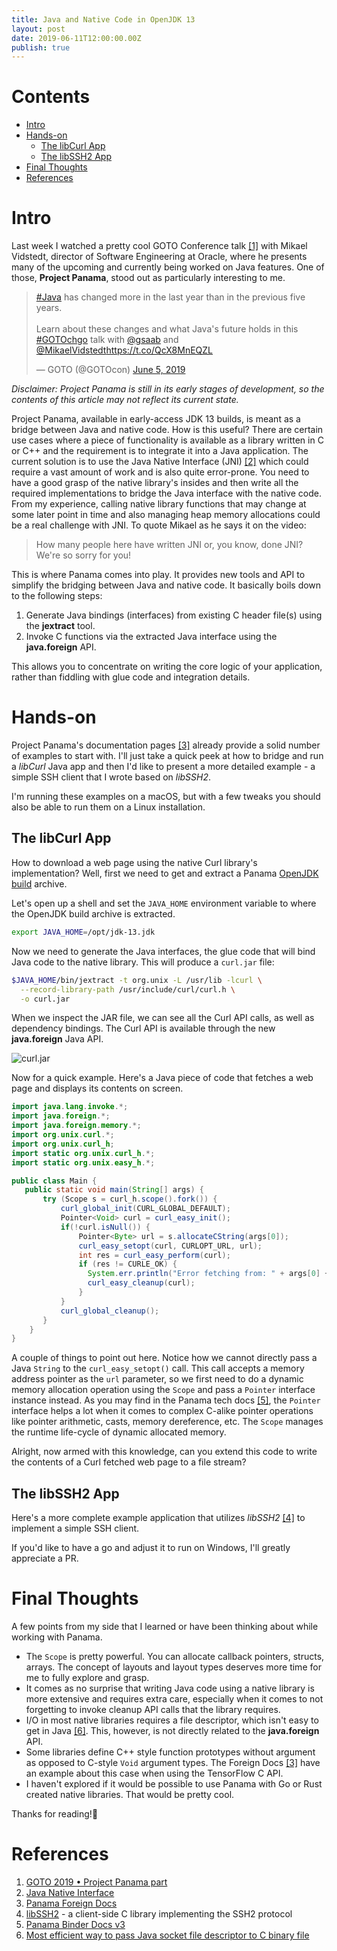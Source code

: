 ```yaml
---
title: Java and Native Code in OpenJDK 13
layout: post
date: 2019-06-11T12:00:00.00Z
publish: true
---
```

# Contents

* [Intro](#intro)
* [Hands-on](#hands-on)
  * [The libCurl App](#libcurl)
  * [The libSSH2 App](#libssh)
* [Final Thoughts](#outro)
* [References](#refs)

# <a name="intro"></a>Intro

Last week I watched a pretty cool GOTO Conference talk [[1]](#refs) with Mikael Vidstedt, director of Software Engineering at Oracle, where he presents many of the upcoming and currently being worked on Java features. One of those, **Project Panama**, stood out as particularly interesting to me.

<blockquote class="twitter-tweet"><p lang="en" dir="ltr"><a href="https://twitter.com/hashtag/Java?src=hash&amp;ref_src=twsrc%5Etfw">#Java</a> has changed more in the last year than in the previous five years.<br><br>Learn about these changes and what Java&#39;s future holds in this <a href="https://twitter.com/hashtag/GOTOchgo?src=hash&amp;ref_src=twsrc%5Etfw">#GOTOchgo</a> talk with <a href="https://twitter.com/gsaab?ref_src=twsrc%5Etfw">@gsaab</a> and <a href="https://twitter.com/MikaelVidstedt?ref_src=twsrc%5Etfw">@MikaelVidstedt</a><a href="https://t.co/QcX8MnEQZL">https://t.co/QcX8MnEQZL</a></p>&mdash; GOTO (@GOTOcon) <a href="https://twitter.com/GOTOcon/status/1136248991254028289?ref_src=twsrc%5Etfw">June 5, 2019</a></blockquote> <script async src="https://platform.twitter.com/widgets.js" charset="utf-8"></script>

*Disclaimer: Project Panama is still in its early stages of development, so the contents of this article may not reflect its current state.*

Project Panama, available in early-access JDK 13 builds, is meant as a bridge between Java and native code. How is this useful? There are certain use cases where a piece of functionality is available as a library written in C or C++ and the requirement is to integrate it into a Java application. The current solution is to use the Java Native Interface (JNI) [[2]](#refs) which could require a vast amount of work and is also quite error-prone. You need to have a good grasp of the native library's insides and then write all the required implementations to bridge the Java interface with the native code. From my experience, calling native library functions that may change at some later point in time and also managing heap memory allocations could be a real challenge with JNI. To quote Mikael as he says it on the video:

> How many people here have written JNI or, you know, done JNI? We're so sorry for you!

This is where Panama comes into play. It provides new tools and API to simplify the bridging between Java and native code. It basically boils down to the following steps:

1. Generate Java bindings (interfaces) from existing C header file(s) using the **jextract** tool.
2. Invoke C functions via the extracted Java interface using the **java.foreign** API.

This allows you to concentrate on writing the core logic of your application, rather than fiddling with glue code and integration details.

# <a name="hands-on"></a>Hands-on

Project Panama's documentation pages [[3]](#refs) already provide a solid number of examples to start with. I'll just take a quick peek at how to bridge and run a *libCurl* Java app and then I'd like to present a more detailed example - a simple SSH client that I wrote based on *libSSH2*. 

I'm running these examples on a macOS, but with a few tweaks you should also be able to run them on a Linux installation.

## <a name="libcurl"></a>The libCurl App

How to download a web page using the native Curl library's implementation? Well, first we need to get and extract a Panama [OpenJDK build](http://jdk.java.net/panama/) archive.

Let's open up a shell and set the `JAVA_HOME` environment variable to where the OpenJDK build archive is extracted.

```bash
export JAVA_HOME=/opt/jdk-13.jdk
```

Now we need to generate the Java interfaces, the glue code that will bind Java code to the native library. This will produce a `curl.jar` file:

```bash
$JAVA_HOME/bin/jextract -t org.unix -L /usr/lib -lcurl \
  --record-library-path /usr/include/curl/curl.h \
  -o curl.jar
```

When we inspect the JAR file, we can see all the Curl API calls, as well as dependency bindings. The Curl API is available through the new **java.foreign** Java API.

![curl.jar](https://thepracticaldev.s3.amazonaws.com/i/5j56upyw7yz643tiwefx.png)

Now for a quick example. Here's a Java piece of code that fetches a web page and displays its contents on screen.

```java
import java.lang.invoke.*;
import java.foreign.*;
import java.foreign.memory.*;
import org.unix.curl.*;
import org.unix.curl_h;
import static org.unix.curl_h.*;
import static org.unix.easy_h.*;

public class Main {
   public static void main(String[] args) {
       try (Scope s = curl_h.scope().fork()) { 
           curl_global_init(CURL_GLOBAL_DEFAULT);
           Pointer<Void> curl = curl_easy_init();
           if(!curl.isNull()) {
               Pointer<Byte> url = s.allocateCString(args[0]);
               curl_easy_setopt(curl, CURLOPT_URL, url);
               int res = curl_easy_perform(curl);
               if (res != CURLE_OK) {
                 System.err.println("Error fetching from: " + args[0] + " ERR: " + Pointer.toString(curl_easy_strerror(res)));
                 curl_easy_cleanup(curl);
               }
           }
           curl_global_cleanup();
       }
    }
}
```

A couple of things to point out here. Notice how we cannot directly pass a Java `String` to the `curl_easy_setopt()` call. This call accepts a memory address pointer as the `url` parameter, so we first need to do a dynamic memory allocation operation using the `Scope` and pass a `Pointer` interface instance instead. As you may find in the Panama tech docs [[5]](#refs), the `Pointer` interface helps a lot when it comes to complex C-alike pointer operations like pointer arithmetic, casts, memory dereference, etc. The `Scope` manages the runtime life-cycle of dynamic allocated memory.

Alright, now armed with this knowledge, can you extend this code to write the contents of a Curl fetched web page to a file stream?

## <a name="libssh"></a>The libSSH2 App

Here's a more complete example application that utilizes *libSSH2* [[4]](#refs) to implement a simple SSH client. 

<div class="github-card" data-github="petarov/java-panama-ssh2" data-width="400" data-height="177" data-theme="default"></div>
<script src="//cdn.jsdelivr.net/github-cards/latest/widget.js"></script>

If you'd like to have a go and adjust it to run on Windows, I'll greatly appreciate a PR.

# <a name="outro"></a>Final Thoughts

A few points from my side that I learned or have been thinking about while working with Panama.

  * The `Scope` is pretty powerful. You can allocate callback pointers, structs, arrays. The concept of layouts and layout types deserves more time for me to fully explore and grasp.
  * It comes as no surprise that writing Java code using a native library is more extensive and requires extra care, especially when it comes to not forgetting to invoke cleanup API calls that the library requires.
  * I/O in most native libraries requires a file descriptor, which isn't easy to get in Java [[6]](#refs). This, however, is not directly related to the **java.foreign** API.
  * Some libraries define C++ style function prototypes without argument as opposed to C-style `Void` argument types. The Foreign Docs [[3]](#refs) have an example about this case when using the TensorFlow C API.
  * I haven't explored if it would be possible to use Panama with Go or Rust created native libraries. That would be pretty cool.

Thanks for reading!🍻

# <a name="refs"></a>References

1. [GOTO 2019 • Project Panama part](https://www.youtube.com/watch?v=vJrHHe3IbQs&t=2172)
2. [Java Native Interface](https://en.wikipedia.org/wiki/Java_Native_Interface)
3. [Panama Foreign Docs](https://hg.openjdk.java.net/panama/dev/raw-file/4810a7de75cb/doc/panama_foreign.html)
4. [libSSH2](https://www.libssh2.org) - a client-side C library implementing the SSH2 protocol
5. [Panama Binder Docs v3](https://cr.openjdk.java.net/~mcimadamore/panama/panama-binder-v3.html)
6. [Most efficient way to pass Java socket file descriptor to C binary file
](https://stackoverflow.com/q/11455803/10364676)